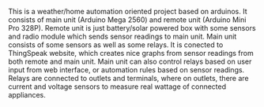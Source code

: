 This is a weather/home automation oriented project based on arduinos.
It consists of main unit (Arduino Mega 2560) and remote unit (Arduino Mini Pro 328P).
Remote unit is just battery/solar powered box with some sensors and radio module which sends sensor readings to main unit.
Main unit consists of some sensors as well as some relays. It is conected to ThingSpeak website,
which creates nice graphs from sensor readings from both remote and main unit. Main unit can also control relays based on user input from web interface, or automation rules based on sensor readings. Relays are connected to outlets and terminals, where on outlets, there are current and voltage sensors to measure real wattage of connected appliances.
